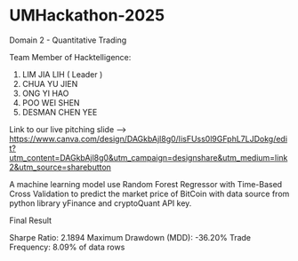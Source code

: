 # UMHackathon-2025

Domain 2 - Quantitative Trading 

Team Member of Hacktelligence:
1. LIM JIA LIH ( Leader )
2. CHUA YU JIEN
3. ONG YI HAO
4. POO WEI SHEN
5. DESMAN CHEN YEE

Link to our live pitching slide --> https://www.canva.com/design/DAGkbAjl8g0/IisFUss0l9GFphL7LJDokg/edit?utm_content=DAGkbAjl8g0&utm_campaign=designshare&utm_medium=link2&utm_source=sharebutton

A machine learning model use Random Forest Regressor with Time-Based Cross Validation to predict the market price of BitCoin with data source from python library yFinance and cryptoQuant API key.

Final Result

Sharpe Ratio: 2.1894
Maximum Drawdown (MDD): -36.20%
Trade Frequency: 8.09% of data rows
